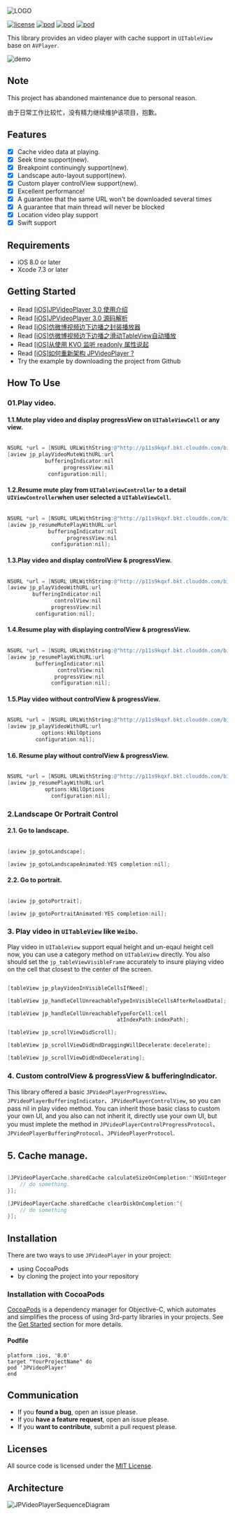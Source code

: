 <p align="left" >
<img src="Images/logo.png" title="LOGO" float=left>
</p>

[![license](https://img.shields.io/github/license/mashape/apistatus.svg)](https://github.com/newyjp/JPVideoPlayer)
[![pod](https://img.shields.io/badge/pod-3.1.1-green.svg)](https://github.com/newyjp/JPVideoPlayer)
[![pod](https://img.shields.io/badge/about%20me-NewPan-red.svg)](http://www.jianshu.com/users/e2f2d779c022/latest_articles)
[![pod](https://img.shields.io/badge/swift-support-fc2f24.svg?maxAge=2592000)](https://github.com/apple/swift)

This library provides an video player with cache support in `UITableView` base on `AVPlayer`.

<p align="left" >
<img src="Images/demo.gif" title="demo" float=left>
</p>

## Note
This project has abandoned maintenance due to personal reason.

由于日常工作比较忙，没有精力继续维护该项目，抱歉。


## Features
- [x] Cache video data at playing.
- [x] Seek time support(new).
- [x] Breakpoint continuingly support(new).
- [x] Landscape auto-layout support(new).
- [x] Custom player controlView support(new).
- [x] Excellent performance!
- [x] A guarantee that the same URL won't be downloaded several times
- [x] A guarantee that main thread will never be blocked
- [x] Location video play support
- [x] Swift support

## Requirements
- iOS 8.0 or later
- Xcode 7.3 or later

## Getting Started
- Read [[iOS]JPVideoPlayer 3.0 使用介绍](https://www.jianshu.com/p/282e3e0cfe78)
- Read [[iOS]JPVideoPlayer 3.0 源码解析](https://www.jianshu.com/p/5de1965824d4)
- Read [[iOS]仿微博视频边下边播之封装播放器](http://www.jianshu.com/p/0d4588a7540f)
- Read [[iOS]仿微博视频边下边播之滑动TableView自动播放](http://www.jianshu.com/p/3946317760a6)
- Read [[iOS]从使用 KVO 监听 readonly 属性说起](http://www.jianshu.com/p/abd238407e0d)
- Read [[iOS]如何重新架构 JPVideoPlayer ?](http://www.jianshu.com/p/66638bdfd537)
- Try the example by downloading the project from Github

## How To Use
### 01.Play video.
#### 1.1.Mute play video and display progressView on `UITableViewCell` or any view.
```objective-c

NSURL *url = [NSURL URLWithString:@"http://p11s9kqxf.bkt.clouddn.com/bianche.mp4"];
[aview jp_playVideoMuteWithURL:url
            bufferingIndicator:nil
                  progressView:nil
           	 configuration:nil];
```


#### 1.2.Resume mute play from `UITableViewController` to  a detail `UIViewController`when user selected a `UITableViewCell`.
```objective-c

NSURL *url = [NSURL URLWithString:@"http://p11s9kqxf.bkt.clouddn.com/bianche.mp4"];
[aview jp_resumeMutePlayWithURL:url
             bufferingIndicator:nil
                   progressView:nil
        	  configuration:nil];
```

#### 1.3.Play video and display controlView & progressView.
```objective-c

NSURL *url = [NSURL URLWithString:@"http://p11s9kqxf.bkt.clouddn.com/bianche.mp4"];
[aview jp_playVideoWithURL:url
        bufferingIndicator:nil
               controlView:nil
              progressView:nil
   	     configuration:nil];
```

#### 1.4.Resume play with displaying controlView & progressView.
```objective-c

NSURL *url = [NSURL URLWithString:@"http://p11s9kqxf.bkt.clouddn.com/bianche.mp4"];
[aview jp_resumePlayWithURL:url
         bufferingIndicator:nil
                controlView:nil
               progressView:nil
    	      configuration:nil];
```

#### 1.5.Play video without controlView & progressView.
```objective-c

NSURL *url = [NSURL URLWithString:@"http://p11s9kqxf.bkt.clouddn.com/bianche.mp4"];
[aview jp_playVideoWithURL:url
		   options:kNilOptions
   	     configuration:nil];
```

#### 1.6. Resume play without controlView & progressView.
```objective-c

NSURL *url = [NSURL URLWithString:@"http://p11s9kqxf.bkt.clouddn.com/bianche.mp4"];
[aview jp_resumePlayWithURL:url
		    options:kNilOptions
    	      configuration:nil];
```


### 2.Landscape Or Portrait Control
#### 2.1. Go to landscape.
```objective-c

[aview jp_gotoLandscape];

[aview jp_gotoLandscapeAnimated:YES completion:nil];
```

#### 2.2. Go to portrait.
```objective-c

[aview jp_gotoPortrait];

[aview jp_gotoPortraitAnimated:YES completion:nil];
```

### 3. Play video in `UITableView` like `Weibo`.

Play video in  `UITableView` support equal height and un-eqaul height cell now, you can use a category method on  `UITableView` directly. You also should set the `jp_tableViewVisibleFrame` accurately to  insure playing video on the cell that closest to the center of the screen.

```objective-c

[tableView jp_playVideoInVisibleCellsIfNeed];

[tableView jp_handleCellUnreachableTypeInVisibleCellsAfterReloadData];

[tableView jp_handleCellUnreachableTypeForCell:cell
                                   atIndexPath:indexPath];

[tableView jp_scrollViewDidScroll];

[tableView jp_scrollViewDidEndDraggingWillDecelerate:decelerate];

[tableView jp_scrollViewDidEndDecelerating];
```

### 4. Custom controlView & progressView & bufferingIndicator.
This library offered a basic `JPVideoPlayerProgressView`、`JPVideoPlayerBufferingIndicator`、`JPVideoPlayerControlView`, so you can pass nil in play video method. You can inherit those basic class to custom your own UI, and you also can not inherit it, directly use your own UI, but you must implete the method in `JPVideoPlayerControlProgressProtocol`、`JPVideoPlayerBufferingProtocol`、`JPVideoPlayerProtocol`.


## 5. Cache manage.
```objective-c

[JPVideoPlayerCache.sharedCache calculateSizeOnCompletion:^(NSUInteger fileCount, NSUInteger totalSize) {
    // do something.
}];

[JPVideoPlayerCache.sharedCache clearDiskOnCompletion:^{
    // do something
}];
```


## Installation
There are two ways to use `JPVideoPlayer` in your project:
- using CocoaPods
- by cloning the project into your repository

### Installation with CocoaPods

[CocoaPods](http://cocoapods.org/) is a dependency manager for Objective-C, which automates and simplifies the process of using 3rd-party libraries in your projects. See the [Get Started](http://cocoapods.org/#get_started) section for more details.

#### Podfile
```
platform :ios, '8.0'
target "YourProjectName" do
pod 'JPVideoPlayer'
end
```


## Communication
- If you **found a bug**, open an issue please.
- If you **have a feature request**, open an issue please.
- If you **want to contribute**, submit a pull request please.

## Licenses
All source code is licensed under the [MIT License](https://github.com/Chris-Pan/JPVideoPlayer/blob/master/LICENSE).

## Architecture
<p align="left" >
<img src="Images/JPVideoPlayerSequenceDiagram.png" title="JPVideoPlayerSequenceDiagram" float=left>
</p>

